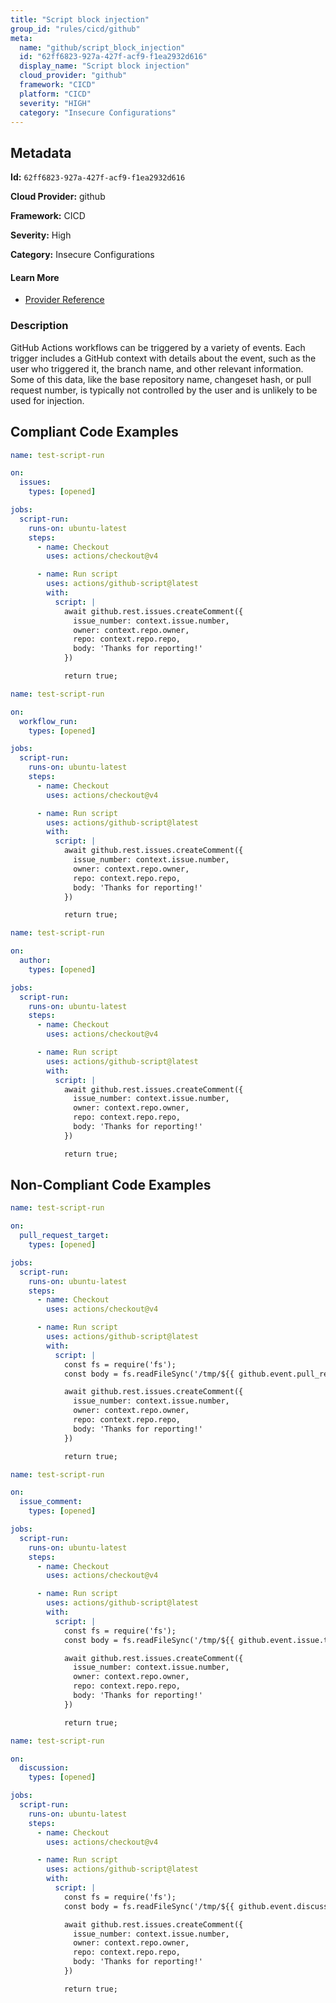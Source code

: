 ```yaml
---
title: "Script block injection"
group_id: "rules/cicd/github"
meta:
  name: "github/script_block_injection"
  id: "62ff6823-927a-427f-acf9-f1ea2932d616"
  display_name: "Script block injection"
  cloud_provider: "github"
  framework: "CICD"
  platform: "CICD"
  severity: "HIGH"
  category: "Insecure Configurations"
---
```

## Metadata

**Id:** `62ff6823-927a-427f-acf9-f1ea2932d616`

**Cloud Provider:** github

**Framework:** CICD

**Severity:** High

**Category:** Insecure Configurations

#### Learn More

 - [Provider Reference](https://securitylab.github.com/research/github-actions-untrusted-input/)

### Description

 GitHub Actions workflows can be triggered by a variety of events. Each trigger includes a GitHub context with details about the event, such as the user who triggered it, the branch name, and other relevant information. Some of this data, like the base repository name, changeset hash, or pull request number, is typically not controlled by the user and is unlikely to be used for injection.


## Compliant Code Examples
```yaml
name: test-script-run

on:
  issues:
    types: [opened]

jobs:
  script-run:
    runs-on: ubuntu-latest
    steps:
      - name: Checkout
        uses: actions/checkout@v4

      - name: Run script
        uses: actions/github-script@latest
        with:
          script: |
            await github.rest.issues.createComment({
              issue_number: context.issue.number,
              owner: context.repo.owner,
              repo: context.repo.repo,
              body: 'Thanks for reporting!'
            })

            return true;

```

```yaml
name: test-script-run

on:
  workflow_run:
    types: [opened]

jobs:
  script-run:
    runs-on: ubuntu-latest
    steps:
      - name: Checkout
        uses: actions/checkout@v4

      - name: Run script
        uses: actions/github-script@latest
        with:
          script: |
            await github.rest.issues.createComment({
              issue_number: context.issue.number,
              owner: context.repo.owner,
              repo: context.repo.repo,
              body: 'Thanks for reporting!'
            })

            return true;

```

```yaml
name: test-script-run

on:
  author:
    types: [opened]

jobs:
  script-run:
    runs-on: ubuntu-latest
    steps:
      - name: Checkout
        uses: actions/checkout@v4

      - name: Run script
        uses: actions/github-script@latest
        with:
          script: |
            await github.rest.issues.createComment({
              issue_number: context.issue.number,
              owner: context.repo.owner,
              repo: context.repo.repo,
              body: 'Thanks for reporting!'
            })

            return true;

```
## Non-Compliant Code Examples
```yaml
name: test-script-run

on:
  pull_request_target:
    types: [opened]

jobs:
  script-run:
    runs-on: ubuntu-latest
    steps:
      - name: Checkout
        uses: actions/checkout@v4

      - name: Run script
        uses: actions/github-script@latest
        with:
          script: |
            const fs = require('fs');
            const body = fs.readFileSync('/tmp/${{ github.event.pull_request.title }}.txt', {encoding: 'utf8'});

            await github.rest.issues.createComment({
              issue_number: context.issue.number,
              owner: context.repo.owner,
              repo: context.repo.repo,
              body: 'Thanks for reporting!'
            })

            return true;

```

```yaml
name: test-script-run

on:
  issue_comment:
    types: [opened]

jobs:
  script-run:
    runs-on: ubuntu-latest
    steps:
      - name: Checkout
        uses: actions/checkout@v4

      - name: Run script
        uses: actions/github-script@latest
        with:
          script: |
            const fs = require('fs');
            const body = fs.readFileSync('/tmp/${{ github.event.issue.title }}.txt', {encoding: 'utf8'});

            await github.rest.issues.createComment({
              issue_number: context.issue.number,
              owner: context.repo.owner,
              repo: context.repo.repo,
              body: 'Thanks for reporting!'
            })

            return true;

```

```yaml
name: test-script-run

on:
  discussion:
    types: [opened]

jobs:
  script-run:
    runs-on: ubuntu-latest
    steps:
      - name: Checkout
        uses: actions/checkout@v4

      - name: Run script
        uses: actions/github-script@latest
        with:
          script: |
            const fs = require('fs');
            const body = fs.readFileSync('/tmp/${{ github.event.discussion.title }}.txt', {encoding: 'utf8'});

            await github.rest.issues.createComment({
              issue_number: context.issue.number,
              owner: context.repo.owner,
              repo: context.repo.repo,
              body: 'Thanks for reporting!'
            })

            return true;

```
